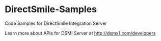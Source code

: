 # DirectSmile-Samples

Code Samples for DirectSmile Integration Server

Learn more about APIs for DSMI Server at http://dsmx1.com/developers


